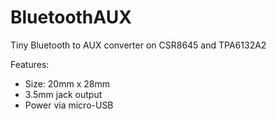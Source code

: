 # BluetoothAUX

Tiny Bluetooth to AUX converter on CSR8645 and TPA6132A2

Features:
- Size: 20mm x 28mm
- 3.5mm jack output
- Power via micro-USB 

